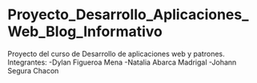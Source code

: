 # Proyecto_Desarrollo_Aplicaciones_Web_Blog_Informativo
Proyecto del curso de Desarrollo de aplicaciones web y patrones.
Integrantes: 
-Dylan Figueroa Mena
-Natalia Abarca Madrigal
-Johann Segura Chacon
